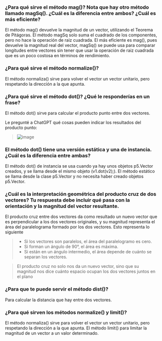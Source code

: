 ### ¿Para qué sirve el método mag()? Nota que hay otro método llamado magSq(). ¿Cuál es la diferencia entre ambos? ¿Cuál es más eficiente?

El método mag() devuelve la magnitud de un vector, utilizando el Teorema de Pitágoras. El método magSq solo suma el cuadrado de los componentes, pero no 
hace la operación de raiz cuadrada. El más eficiente es mag(), pues devuelve la magnitud real del vector, magSq() se puede usa para comparar longitudes entre vectores
sin tener que usar la operación de raiz cuadrada que es un poco costosa en términos de rendimiento.

### ¿Para qué sirve el método normalize()?

El método normaliza() sirve para volver el vector un vector unitario, pero respetando la dirección a la que apunta.

### ¿Para qué sirve el método dot()? ¿Qué le responderías en un frase?

El método dot() sirve para calcular el producto punto entre dos vectores.

Le pregunté a ChatGPT qué cosas pueden indicar los resultados del producto punto:
> ![image](https://github.com/user-attachments/assets/dec96ab6-e19e-42d4-af50-f804b69000cb)

### El método dot() tiene una versión estática y una de instancia. ¿Cuál es la diferencia entre ambas?

El método dot() de instancia se usa cuando ya hay unos objetos p5.Vector creados, y se llama desde el mismo objeto (v1.dot(v2);). El método estático se 
llama desde la clase p5.Vector y no necesita haber creado objetos p5.Vector.


### ¿Cuál es la interpretación geométrica del producto cruz de dos vectores? Tu respuesta debe incluir qué pasa con la orientación y la magnitud del vector resultante.

El producto cruz entre dos vectores da como resultado un nuevo vector que es perpendicular a los dos vectores originales, y su magnitud representa el área 
del paralelograma formado por los dos vectores. Esto representa lo siguiente
> - Si los vectores son paralelos, el área del paralelogramo es cero.
> -  Si forman un ángulo de 90°, el área es máxima.
> - Si están en un ángulo intermedio, el área depende de cuánto se separan los vectores.

> El producto cruz no solo nos da un nuevo vector, sino que su magnitud nos dice cuánto espacio ocupan los dos vectores juntos en el plano

### ¿Para que te puede servir el método dist()?

Para calcular la distancia que hay entre dos vectores.

### ¿Para qué sirven los métodos normalize() y limit()?

El método normaliza() sirve para volver el vector un vector unitario, pero respetando la dirección a la que apunta. El método limit() para limitar la 
magnitud de un vector a un valor determinado.
